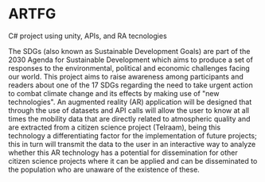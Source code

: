 # ARTFG

C# project using unity, APIs, and RA tecnologies


The SDGs (also known as Sustainable Development Goals) are part of the 2030 Agenda for Sustainable Development which aims to produce a set of responses to the environmental, political and economic challenges facing our world.
This project aims to raise awareness among participants and readers about one of the 17 SDGs regarding the need to take urgent action to combat climate change and its effects by making use of "new technologies". An augmented reality (AR) application will be designed that through the use of datasets and API calls will allow the user to know at all times the mobility data that are directly related to atmospheric quality and are extracted from a citizen science project (Telraam), being this technology a differentiating factor for the implementation of future projects; this in turn will transmit the data to the user in an interactive way to analyze whether this AR technology has a potential for dissemination for other citizen science projects where it can be applied and can be disseminated to the population who are unaware of the existence of these.

